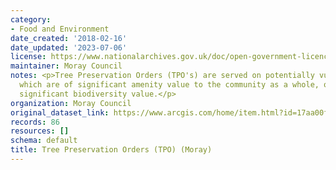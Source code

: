 ```yaml
---
category:
- Food and Environment
date_created: '2018-02-16'
date_updated: '2023-07-06'
license: https://www.nationalarchives.gov.uk/doc/open-government-licence/version/3/
maintainer: Moray Council
notes: <p>Tree Preservation Orders (TPO's) are served on potentially vulnerable trees
  which are of significant amenity value to the community as a whole, or trees of
  significant biodiversity value.</p>
organization: Moray Council
original_dataset_link: https://www.arcgis.com/home/item.html?id=17aa00fec3f248aa8c92bd3c12355996
records: 86
resources: []
schema: default
title: Tree Preservation Orders (TPO) (Moray)
---
```

